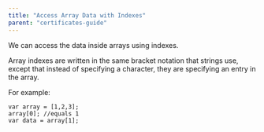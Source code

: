 ```yaml
---
title: "Access Array Data with Indexes"
parent: "certificates-guide"
---
```


We can access the data inside arrays using indexes.

Array indexes are written in the same bracket notation that strings use, except that instead of specifying a character, they are specifying an entry in the array.

For example:

    var array = [1,2,3];
    array[0]; //equals 1
    var data = array[1];
